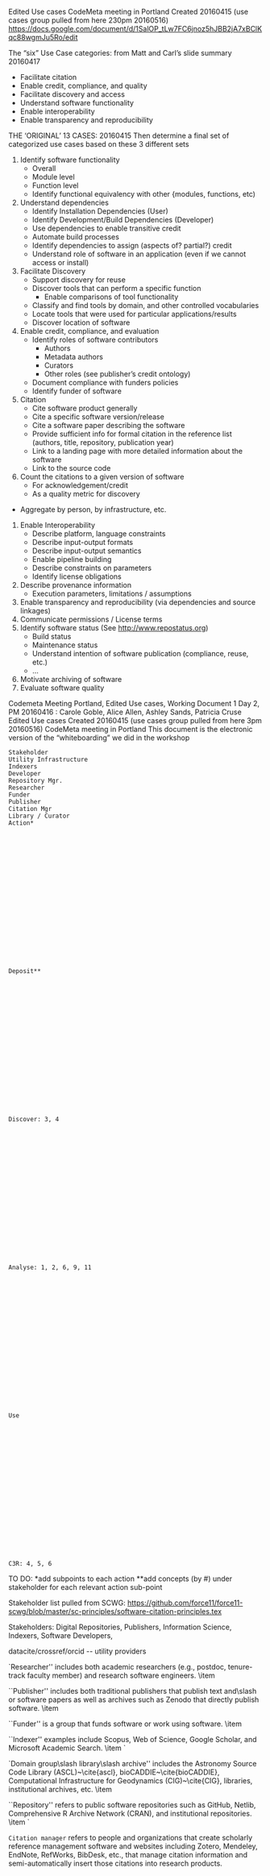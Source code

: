 ﻿Edited Use cases
CodeMeta meeting in Portland
Created 20160415 (use cases group pulled from here 230pm 20160516) https://docs.google.com/document/d/1SalOP_tLw7FC6jnoz5hJBB2jA7xBClKqc88wgmJu5Ro/edit






The “six” Use Case categories: from Matt and Carl’s slide summary 20160417
* Facilitate citation
* Enable credit, compliance, and quality
* Facilitate discovery and access
* Understand software functionality
* Enable interoperability
* Enable transparency and reproducibility




THE ‘ORIGINAL’ 13 CASES: 20160415
Then determine a final set of categorized use cases based on these 3 different sets


1. Identify software functionality
   * Overall
   * Module level
   * Function level
   * Identify functional equivalency with other {modules, functions, etc)
1. Understand dependencies
   * Identify Installation Dependencies (User)
   * Identify Development/Build Dependencies (Developer)
   * Use dependencies to enable transitive credit
   * Automate build processes
   * Identify dependencies to assign (aspects of? partial?) credit
   * Understand role of software in an application (even if we cannot access or install)
1. Facilitate Discovery
   * Support discovery for reuse
   * Discover tools that can perform a specific function
      * Enable comparisons of tool functionality
   * Classify and find tools by domain, and other controlled vocabularies
   * Locate tools that were used for particular applications/results
   * Discover location of software
1. Enable credit, compliance, and evaluation
   * Identify roles of software contributors
      * Authors
      * Metadata authors
      * Curators
      * Other roles (see publisher’s credit ontology)
   * Document compliance with funders policies
   * Identify funder of software
1. Citation
   * Cite software product generally
   * Cite a specific software version/release
   * Cite a software paper describing the software
   * Provide sufficient info for formal citation in the reference list (authors, title, repository, publication year)
   * Link to a landing page with more detailed information about the software
   * Link to the source code
1. Count the citations to a given version of software
   * For acknowledgement/credit
   * As a quality metric for discovery
* Aggregate by person, by infrastructure, etc.
1. Enable Interoperability
   * Describe platform, language constraints
   * Describe input-output formats
   * Describe input-output semantics
   * Enable pipeline building
   * Describe constraints on parameters
   * Identify license obligations
1. Describe provenance information
   * Execution parameters, limitations / assumptions
1. Enable transparency and reproducibility (via dependencies and source linkages)
2. Communicate permissions / License terms
3. Identify software status (See http://www.repostatus.org)
   * Build status
   * Maintenance status
   * Understand intention of software publication (compliance, reuse, etc.)
   * …
1. Motivate archiving of software
2. Evaluate software quality


















Codemeta Meeting Portland, Edited Use cases, Working Document                        1
Day 2, PM 20160416 : Carole Goble, Alice Allen, Ashley Sands, Patricia Cruse
Edited Use cases
Created 20160415 (use cases group pulled from here 3pm 20160516)
CodeMeta meeting in Portland
This document is the electronic version of the “whiteboarding” we did in the workshop






	Stakeholder
	Utility Infrastructure
	Indexers
	Developer
	Repository Mgr.
	Researcher
	Funder
	Publisher
	Citation Mgr
	Library / Curator
	Action*
	

	

	

	

	

	

	

	

	

	

	Deposit**
	

	

	

	

	

	

	

	

	

	

	Discover: 3, 4
	

	

	

	

	

	

	

	

	

	

	Analyse: 1, 2, 6, 9, 11
	

	

	

	

	

	

	

	

	

	

	Use
	

	

	

	

	

	

	

	

	

	

	C3R: 4, 5, 6
	

	

	

	

	

	

	

	

	

	

	

TO DO:
*add subpoints to each action
**add concepts (by #) under stakeholder for each relevant action sub-point










  







Stakeholder list pulled from SCWG:
https://github.com/force11/force11-scwg/blob/master/sc-principles/software-citation-principles.tex



Stakeholders: Digital Repositories, Publishers, Information Science, Indexers, Software Developers,


datacite/crossref/orcid -- utility providers


`Researcher'' includes both academic researchers (e.g., postdoc, tenure-track faculty member) and research software engineers. \item


``Publisher'' includes both traditional publishers that publish text and\slash or software papers as well as archives such as Zenodo that directly publish software. \item


``Funder'' is a group that funds software or work using software. \item


``Indexer'' examples include Scopus, Web of Science, Google Scholar, and Microsoft Academic Search. \item `


`Domain group\slash library\slash archive'' includes the Astronomy Source Code Library (ASCL)~\cite{ascl}, bioCADDIE~\cite{bioCADDIE}, Computational Infrastructure for Geodynamics (CIG)~\cite{CIG}, libraries, institutional archives, etc. \item


``Repository'' refers to public software repositories such as GitHub, Netlib, Comprehensive R Archive Network (CRAN), and institutional repositories. \item `


``Citation manager`` refers to people and organizations that create scholarly reference management software and websites including Zotero, Mendeley, EndNote, RefWorks, BibDesk, etc., that manage citation information and semi-automatically insert those citations into research products.